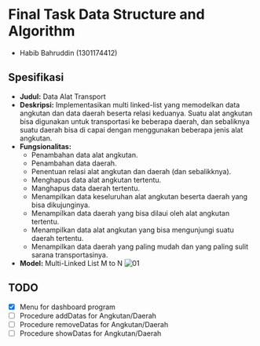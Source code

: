 # Final Task Data Structure and Algorithm
* Habib Bahruddin (1301174412)

## Spesifikasi
* **Judul:** Data Alat Transport
* **Deskripsi:** Implementasikan multi linked-list yang memodelkan data angkutan dan data daerah beserta relasi keduanya. Suatu alat angkutan bisa digunakan untuk transportasi ke beberapa daerah, dan sebaliknya suatu daerah bisa di capai dengan menggunakan beberapa jenis alat angkutan.
* **Fungsionalitas:** 
	* Penambahan data alat angkutan.
	* Penambahan data daerah.
	* Penentuan relasi alat angkutan dan daerah (dan sebalikknya).
	* Menghapus data alat angkutan tertentu.
	* Manghapus data daerah tertentu.
	* Menampilkan data keseluruhan alat angkutan beserta daerah yang bisa dikujunginya.
	* Menampilkan data daerah yang bisa dilaui oleh alat angkutan tertentu.
	* Menampilkan data alat angkutan yang bisa mengunjungi suatu daerah tertentu.
	* Menampilkan data daerah yang paling mudah dan yang paling sulit sarana transportasinya.
* **Model:** Multi-Linked List M to N
![01](https://user-images.githubusercontent.com/13241336/36650941-b240fd3c-1ad8-11e8-98ac-3b67ff175467.png)

## TODO
* [x] Menu for dashboard program
* [ ] Procedure addDatas for Angkutan/Daerah
* [ ] Procedure removeDatas for Angkutan/Daerah
* [ ] Procedure showDatas for Angkutan/Daerah